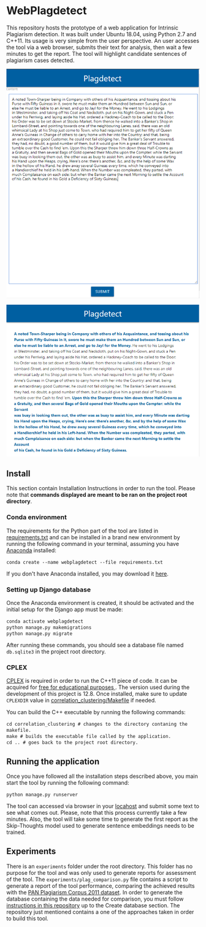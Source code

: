 # WebPlagdetect

This repository hosts the prototype of a web application for Intrinsic Plagiarism detection.
It was built under Ubuntu 18.04, using Python 2.7 and C++11.
Its usage is very simple from the user perspective.
An user accesses the tool via a web browser, submits their text for analysis, 
then wait a few minutes to get the report. 
The tool will highlight candidate sentences of plagiarism cases detected.

![Tool input](/data/images/plagdetect_input.PNG)

![Tool out](/data/images/plagdetect_output.PNG)

## Install

This section contain Installation Instructions in order to run the tool.
Please note that **commands displayed are meant to be ran on the project root directory**.

### Conda environment

The requirements for the Python part of the tool are listed in  [requirements.txt](requirements.txt)
and can be installed in a brand new environment by running the following command in your terminal,
assuming you have [Anaconda](https://www.anaconda.com/) installed:

```text
conda create --name webplagdetect --file requirements.txt
```

If you don't have Anaconda installed, you may download it 
[here](https://www.anaconda.com/distribution/#download-section).


### Setting up Django database

Once the Anaconda environment is created, it should be activated and the initial setup for the Django
app must be made:

```text
conda activate webplagdetect
python manage.py makemigrations
python manage.py migrate
```

After running these commands, you should see a database file named `db.sqlite3` in the project
root directory.

### CPLEX

[CPLEX](https://www.ibm.com/analytics/cplex-optimizer) is required in order to run the C++11 
piece of code. It can be acquired for [free for educational purposes
](https://www.ibm.com/developerworks/community/blogs/jfp/entry/CPLEX_Is_Free_For_Students?lang=en).
The version used during the development of this project is 12.8. Once installed, make sure to
update `CPLEXDIR` value in [correlation_clustering/Makefile](correlation_clustering/Makefile)
if needed.

You can build the C++ executable by running the following commands:

```text
cd correlation_clustering # changes to the directory contaning the makefile.
make # builds the executable file called by the application.
cd .. # goes back to the project root directory.
```

## Running the application

Once you have followed all the installation steps described above, you main start the tool
by running the following command:

```text
python manage.py runserver
```
 
 The tool can accessed via browser in your [locahost](http://127.0.0.1:8000/) and submit some text
 to see what comes out. Please, note that this process currently take a few minutes. Also, the tool
 will take some time to generate the first report as the Skip-Thoughts model used to generate
 sentence embeddings needs to be trained.
 
## Experiments

There is an `experiments` folder under the root directory. This folder has no purpose for the tool
and was only used to generate reports for assessment of the tool. The `experiments/plag_comparison.py`
file contains a script to generate a report of the tool performance, comparing the achieved results
with the [PAN Plagiarism Corpus 2011 dataset](https://webis.de/data/pan-pc-11.html). In order to
generate the database containing the data needed for comparison, you must follow [instructions in
this repository](https://github.com/MLRG-CEFET-RJ/plagdetect) up to the Create database section.
The repository just mentioned contains a one of the approaches taken in order to build this tool.
 